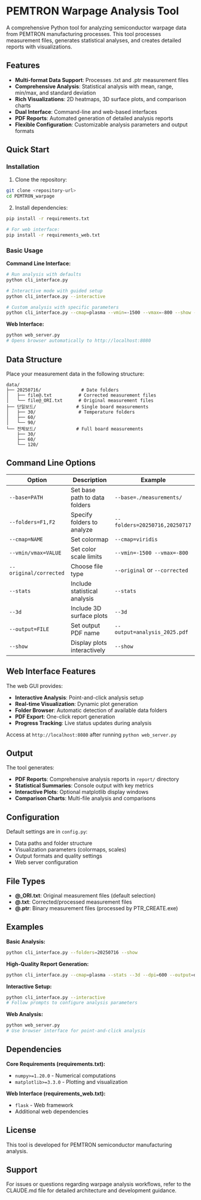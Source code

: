 # PEMTRON Warpage Analysis Tool

A comprehensive Python tool for analyzing semiconductor warpage data from PEMTRON manufacturing processes. This tool processes measurement files, generates statistical analyses, and creates detailed reports with visualizations.

## Features

- **Multi-format Data Support**: Processes .txt and .ptr measurement files
- **Comprehensive Analysis**: Statistical analysis with mean, range, min/max, and standard deviation
- **Rich Visualizations**: 2D heatmaps, 3D surface plots, and comparison charts  
- **Dual Interface**: Command-line and web-based interfaces
- **PDF Reports**: Automated generation of detailed analysis reports
- **Flexible Configuration**: Customizable analysis parameters and output formats

## Quick Start

### Installation

1. Clone the repository:
```bash
git clone <repository-url>
cd PEMTRON_warpage
```

2. Install dependencies:
```bash
pip install -r requirements.txt

# For web interface:
pip install -r requirements_web.txt
```

### Basic Usage

**Command Line Interface:**
```bash
# Run analysis with defaults
python cli_interface.py

# Interactive mode with guided setup
python cli_interface.py --interactive

# Custom analysis with specific parameters
python cli_interface.py --cmap=plasma --vmin=-1500 --vmax=-800 --show --stats --3d
```

**Web Interface:**
```bash
python web_server.py
# Opens browser automatically to http://localhost:8080
```

## Data Structure

Place your measurement data in the following structure:
```
data/
├── 20250716/               # Date folders
│   ├── file@.txt          # Corrected measurement files  
│   └── file@_ORI.txt      # Original measurement files
├── 단일보드/               # Single board measurements
│   ├── 30/                # Temperature folders
│   ├── 60/
│   └── 90/
└── 전체보드/               # Full board measurements
    ├── 30/
    ├── 60/
    └── 120/
```

## Command Line Options

| Option | Description | Example |
|--------|-------------|---------|
| `--base=PATH` | Set base path to data folders | `--base=./measurements/` |
| `--folders=F1,F2` | Specify folders to analyze | `--folders=20250716,20250717` |
| `--cmap=NAME` | Set colormap | `--cmap=viridis` |
| `--vmin/vmax=VALUE` | Set color scale limits | `--vmin=-1500 --vmax=-800` |
| `--original/corrected` | Choose file type | `--original` or `--corrected` |
| `--stats` | Include statistical analysis | `--stats` |
| `--3d` | Include 3D surface plots | `--3d` |
| `--output=FILE` | Set output PDF name | `--output=analysis_2025.pdf` |
| `--show` | Display plots interactively | `--show` |

## Web Interface Features

The web GUI provides:
- **Interactive Analysis**: Point-and-click analysis setup
- **Real-time Visualization**: Dynamic plot generation
- **Folder Browser**: Automatic detection of available data folders
- **PDF Export**: One-click report generation
- **Progress Tracking**: Live status updates during analysis

Access at `http://localhost:8080` after running `python web_server.py`

## Output

The tool generates:
- **PDF Reports**: Comprehensive analysis reports in `report/` directory
- **Statistical Summaries**: Console output with key metrics
- **Interactive Plots**: Optional matplotlib display windows
- **Comparison Charts**: Multi-file analysis and comparisons

## Configuration

Default settings are in `config.py`:
- Data paths and folder structure
- Visualization parameters (colormaps, scales)
- Output formats and quality settings
- Web server configuration

## File Types

- **@_ORI.txt**: Original measurement files (default selection)
- **@.txt**: Corrected/processed measurement files  
- **@.ptr**: Binary measurement files (processed by PTR_CREATE.exe)

## Examples

**Basic Analysis:**
```bash
python cli_interface.py --folders=20250716 --show
```

**High-Quality Report Generation:**
```bash
python cli_interface.py --cmap=plasma --stats --3d --dpi=600 --output=detailed_analysis.pdf
```

**Interactive Setup:**
```bash
python cli_interface.py --interactive
# Follow prompts to configure analysis parameters
```

**Web Analysis:**
```bash
python web_server.py
# Use browser interface for point-and-click analysis
```

## Dependencies

**Core Requirements (requirements.txt):**
- `numpy>=1.20.0` - Numerical computations
- `matplotlib>=3.3.0` - Plotting and visualization

**Web Interface (requirements_web.txt):**  
- `flask` - Web framework
- Additional web dependencies

## License

This tool is developed for PEMTRON semiconductor manufacturing analysis.

## Support

For issues or questions regarding warpage analysis workflows, refer to the CLAUDE.md file for detailed architecture and development guidance.